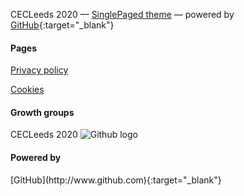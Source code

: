 CECLeeds 2020
&mdash;
[SinglePaged theme](https://github.com/t413/SinglePaged)
&mdash;
powered by <i class="fa fa-github" aria-hidden="true" style="color:white"></i> [GitHub](http://www.github.com){:target="_blank"}


<div class="row features">
  <div class="col s12 m4 feature">
    <h4> Pages </h4>
    <p class="feature-description"><a href="/privacy">Privacy policy</a></p>
    <p class="feature-description"><a href="/cookies">Cookies</a></p>
  </div>
  <div class="col s12 m4 feature">
    <i class="fa fa-life-ring fa-4x">
    </i>
    <h4> Growth groups </h4>
    <p class="feature-description"> CECLeeds 2020 <img src="/img/github.png" alt="Github logo"</img></p>
  </div>
  <div class="col s12 m4 feature">
    <i class="fa fa-arrow-circle-up fa-4x">
    </i>
    <h4> Powered by </h4>
    <p class="feature-description"> [GitHub](http://www.github.com){:target="_blank"} <i class="fa fa-github" aria-hidden="true" style="color:white"></i> </p>
  </div>
</div>
